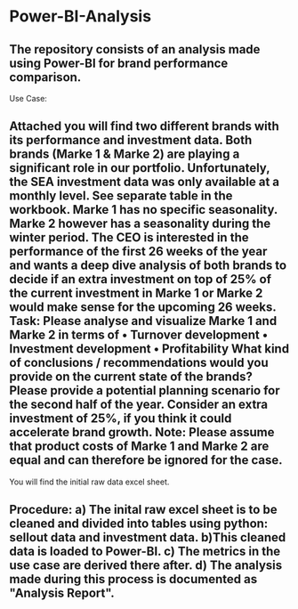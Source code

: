 # Power-BI-Analysis
The repository consists of an analysis made using Power-BI for brand performance comparison.
----------------------------------------------------------------------------------------------------------------------------------------------------------------------------
Use Case:

Attached you will find two different brands with its performance and investment data. Both
brands (Marke 1 & Marke 2) are playing a significant role in our portfolio. Unfortunately, the SEA
investment data was only available at a monthly level. See separate table in the workbook.
Marke 1 has no specific seasonality. Marke 2 however has a seasonality during the winter period.
The CEO is interested in the performance of the first 26 weeks of the year and wants a deep dive
analysis of both brands to decide if an extra investment on top of 25% of the current investment
in Marke 1 or Marke 2 would make sense for the upcoming 26 weeks.
Task:
Please analyse and visualize Marke 1 and Marke 2 in terms of
• Turnover development
• Investment development
• Profitability
What kind of conclusions / recommendations would you provide on the current state of the
brands?
Please provide a potential planning scenario for the second half of the year.
Consider an extra investment of 25%, if you think it could accelerate brand growth.
Note:
Please assume that product costs of Marke 1 and Marke 2 are equal and can therefore be
ignored for the case.
-----------------------------------------------------------------------------------------------------------------------------------------------------------------------------
You will find the initial raw data excel sheet.

Procedure:
a) The inital raw excel sheet is to be cleaned and divided into tables using python: sellout data and investment data.
b)This cleaned data is loaded to Power-BI.
c) The metrics in the use case are derived there after.
d) The analysis made during this process is documented as "Analysis Report".
------------------------------------------------------------------------------------------------------------------------------------------------------------------------------
